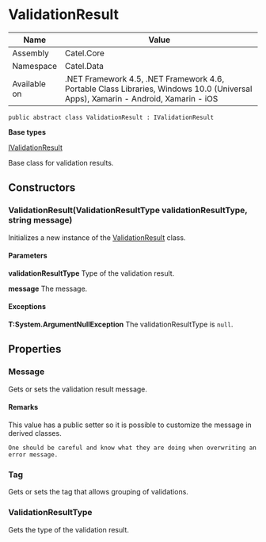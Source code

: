 

# ValidationResult

Name|Value
---|---
Assembly|Catel.Core
Namespace|Catel.Data
Available on|.NET Framework 4.5, .NET Framework 4.6, Portable Class Libraries, Windows 10.0 (Universal Apps), Xamarin - Android, Xamarin - iOS

```
public abstract class ValidationResult : IValidationResult
```

**Base types**

[IValidationResult](/Catel.Core\Catel\Data\IValidationResult.md)


Base class for validation results.



## Constructors

### ValidationResult(ValidationResultType validationResultType, string message)

Initializes a new instance of the [ValidationResult](#) class.

#### Parameters

**validationResultType**
Type of the validation result.

**message**
The message.

#### Exceptions

**T:System.ArgumentNullException**
The validationResultType is ```null```.



## Properties

### Message

Gets or sets the validation result message.

#### Remarks

This value has a public setter so it is possible to customize the message
    in derived classes.
    


    One should be careful and know what they are doing when overwriting an error message.



### Tag

Gets or sets the tag that allows grouping of validations.



### ValidationResultType

Gets the type of the validation result.



